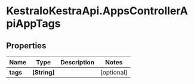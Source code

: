 # KestraIoKestraApi.AppsControllerApiAppTags

## Properties

Name | Type | Description | Notes
------------ | ------------- | ------------- | -------------
**tags** | **[String]** |  | [optional] 


